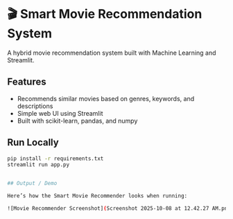 # 🎬 Smart Movie Recommendation System
A hybrid movie recommendation system built with Machine Learning and Streamlit.

## Features
- Recommends similar movies based on genres, keywords, and descriptions
- Simple web UI using Streamlit
- Built with scikit-learn, pandas, and numpy

## Run Locally
```bash
pip install -r requirements.txt
streamlit run app.py


## Output / Demo

Here’s how the Smart Movie Recommender looks when running:

![Movie Recommender Screenshot](Screenshot 2025-10-08 at 12.42.27 AM.png)
